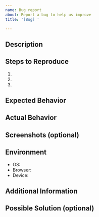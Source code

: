 ```yaml
---
name: Bug report
about: Report a bug to help us improve
title: '[Bug] '

---
```


## Description
<!-- A clear and concise description of the bug -->

## Steps to Reproduce
<!-- Detailed steps to reproduce the bug -->

1. 
2. 
3. 

## Expected Behavior
<!-- A clear and concise description of what you expected to happen -->

## Actual Behavior
<!-- A clear and concise description of what actually happens -->

## Screenshots (optional)
<!-- If applicable, add screenshots to help explain the problem -->

## Environment
<!-- Information about the environment where the bug occurs (e.g., operating system, browser, device) -->

- OS: 
- Browser: 
- Device: 

## Additional Information
<!-- Add any other relevant information about the bug here -->

## Possible Solution (optional)
<!-- If you have a suggestion on how to fix the bug, provide it here -->
